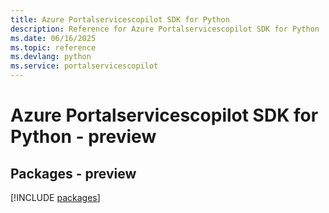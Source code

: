 ```yaml
---
title: Azure Portalservicescopilot SDK for Python
description: Reference for Azure Portalservicescopilot SDK for Python
ms.date: 06/16/2025
ms.topic: reference
ms.devlang: python
ms.service: portalservicescopilot
---
```

# Azure Portalservicescopilot SDK for Python - preview
## Packages - preview
[!INCLUDE [packages](portalservicescopilot-index.md)]